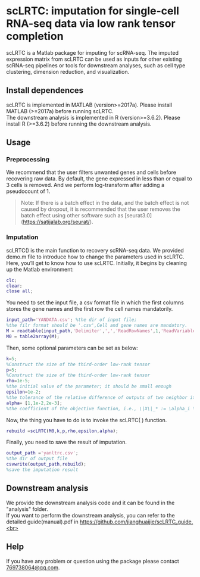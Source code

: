 # scLRTC: imputation for single-cell RNA-seq data via low rank tensor completion
scLRTC is a Matlab package for imputing for scRNA-seq. The imputed expression matrix from scLRTC can be used as inputs for other existing scRNA-seq pipelines or tools for downstream analyses, such as cell type clustering, dimension reduction, and visualization.
## Install dependences
scLRTC is implemented in MATLAB (version>=2017a). Please install MATLAB (>=2017a) before running scLRTC.<br>
The downstream analysis is implemented in R (version>=3.6.2). Please install R (>=3.6.2) before running the downstream analysis.<br>
## Usage
### Preprocessing
We recommend that the user filters unwanted genes and cells before recovering raw data. By default, the gene expressed in less than or equal to 3 cells is removed. And we perform log-transform after adding a pseudocount of 1.
> Note: If there is a batch effect in the data, and the batch effect is not caused by dropout, it is recommended that the user removes the batch effect using other software such as [seurat3.0] (https://satijalab.org/seurat/).
### Imputation
scLRTC() is the main function to recovery scRNA-seq data. We provided demo.m file to introduce how to change the parameters used in scLRTC. Here, you’ll get to know how to use scLRTC.
Initially, it begins by cleaning up the Matlab environment:
``` matlab
clc;
clear;
close all;
```
You need to set the input file, a csv format file in which the first columns stores the gene names and the first row the cell names mandatorily.
``` matlab
input_path='YANDATA.csv'; %the dir of input file;
%the filr format should be '.csv',Cell and gene names are mandatory.
M = readtable(input_path,'Delimiter',',','ReadRowNames',1,'ReadVariableNames',1);
M0 = table2array(M);
``` 
Then, some optional parameters can be set as below:
``` matlab
k=5;
%Construct the size of the third-order low-rank tensor
p=5;
%Construct the size of the third-order low-rank tensor
rho=1e-5;
%the initial value of the parameter; it should be small enough
epsilon=1e-2;
%the tolerance of the relative difference of outputs of two neighbor iterations
alpha= [1,1e-2,2e-3];
%the coefficient of the objective function, i.e., \|X\|_* := \alpha_i \|X_{i(i)}\|_*
```
Now, the thing you have to do is to invoke the scLRTC( ) function.
``` matlab
rebuild =scLRTC(M0,k,p,rho,epsilon,alpha);
```
Finally, you need to save the result of imputation.
``` matlab
output_path ='yanltrc.csv';
%the dir of output file
csvwrite(output_path,rebuild);
%save the imputation result
```
## Downstream analysis
We provide the downstream analysis code and it can be found in the "analysis" folder.<br>
If you want to perform the downstream analysis, you can refer to the detailed guide(manual).pdf in https://github.com/jianghuaijie/scLRTC_guide.<br>


## Help
If you have any problem or question using the package please contact 769738064@qq.com.<br>
